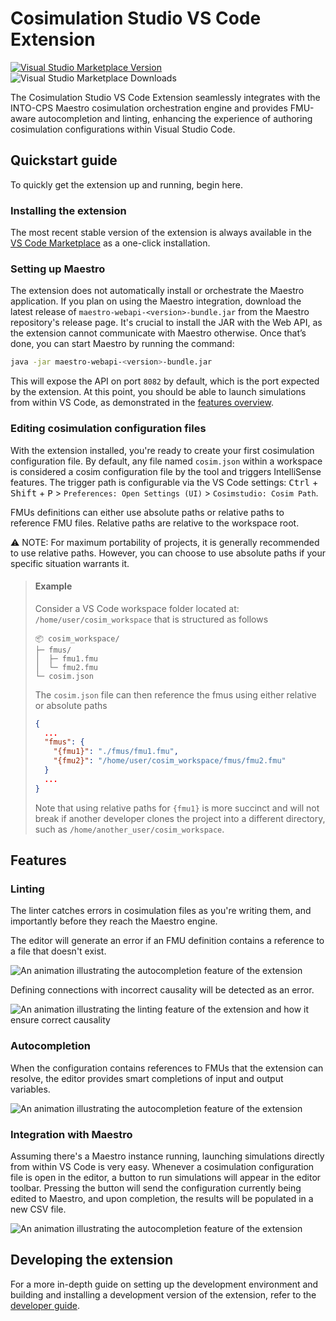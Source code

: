 # Cosimulation Studio VS Code Extension

[![Visual Studio Marketplace Version](https://img.shields.io/visual-studio-marketplace/v/intocps.cosimulation-studio)](https://marketplace.visualstudio.com/items?itemName=intocps.cosimulation-studio)
![Visual Studio Marketplace Downloads](https://img.shields.io/visual-studio-marketplace/d/intocps.cosimulation-studio)

The Cosimulation Studio VS Code Extension seamlessly integrates with the INTO-CPS Maestro cosimulation orchestration engine and provides FMU-aware autocompletion and linting, enhancing the experience of authoring cosimulation configurations within Visual Studio Code.

## Quickstart guide

To quickly get the extension up and running, begin here.

### Installing the extension

The most recent stable version of the extension is always available in the [VS Code Marketplace](https://marketplace.visualstudio.com/items?itemName=intocps.cosimulation-studio) as a one-click installation.

### Setting up Maestro

The extension does not automatically install or orchestrate the Maestro application. If you plan on using the Maestro integration, download the latest release of `maestro-webapi-<version>-bundle.jar` from the Maestro repository's release page. It's crucial to install the JAR with the Web API, as the extension cannot communicate with Maestro otherwise. Once that’s done, you can start Maestro by running the command:

```bash
java -jar maestro-webapi-<version>-bundle.jar
```

This will expose the API on port `8082` by default, which is the port expected by the extension. At this point, you should be able to launch simulations from within VS Code, as demonstrated in the [features overview](#integration-with-maestro).

### Editing cosimulation configuration files

With the extension installed, you're ready to create your first cosimulation configuration file. By default, any file named `cosim.json` within a workspace is considered a cosim configuration file by the tool and triggers IntelliSense features. The trigger path is configurable via the VS Code settings: <kbd>Ctrl</kbd> + <kbd>Shift</kbd> + <kbd>P</kbd> > `Preferences: Open Settings (UI)` > `Cosimstudio: Cosim Path`.

FMUs definitions can either use absolute paths or relative paths to reference FMU files. Relative paths are relative to the workspace root.

⚠️ NOTE: For maximum portability of projects, it is generally recommended to use relative paths. However, you can choose to use absolute paths if your specific situation warrants it.

> #### Example
>
> Consider a VS Code workspace folder located at: `/home/user/cosim_workspace` that is structured as follows
>
>```text
>📦 cosim_workspace/
>├─ fmus/
>│  ├─ fmu1.fmu
>│  └─ fmu2.fmu
>└─ cosim.json
>```
>
> The `cosim.json` file can then reference the fmus using either relative or absolute paths
>
> ```json
> {
>   ...
>   "fmus": {
>     "{fmu1}": "./fmus/fmu1.fmu",
>     "{fmu2}": "/home/user/cosim_workspace/fmus/fmu2.fmu"
>   }
>   ...
> }
>```
>
> Note that using relative paths for `{fmu1}` is more succinct and will not break if another developer clones the project into a different directory, such as `/home/another_user/cosim_workspace`.

## Features

### Linting

The linter catches errors in cosimulation files as you're writing them, and importantly before they reach the Maestro engine.

The editor will generate an error if an FMU definition contains a reference to a file that doesn't exist.

![An animation illustrating the autocompletion feature of the extension](https://odin.cps.digit.au.dk/into-cps/cosim-studio/v0.1/dark/fmu_file_linting.gif)

Defining connections with incorrect causality will be detected as an error.

![An animation illustrating the linting feature of the extension and how it ensure correct causality](https://odin.cps.digit.au.dk/into-cps/cosim-studio/v0.1.3/dark/fmu_causality_linting.gif)

### Autocompletion

When the configuration contains references to FMUs that the extension can resolve, the editor provides smart completions of input and output variables.

![An animation illustrating the autocompletion feature of the extension](https://odin.cps.digit.au.dk/into-cps/cosim-studio/v0.1.3/dark/fmu_auto_completion.gif)

### Integration with Maestro

Assuming there's a Maestro instance running, launching simulations directly from within VS Code is very easy. Whenever a cosimulation configuration file is open in the editor, a button to run simulations will appear in the editor toolbar. Pressing the button will send the configuration currently being edited to Maestro, and upon completion, the results will be populated in a new CSV file.

![An animation illustrating the autocompletion feature of the extension](https://odin.cps.digit.au.dk/into-cps/cosim-studio/v0.1/dark/maestro_integration.gif)

## Developing the extension

For a more in-depth guide on setting up the development environment and building and installing a development version of the extension, refer to the [developer guide](./DEVELOPER.md).
